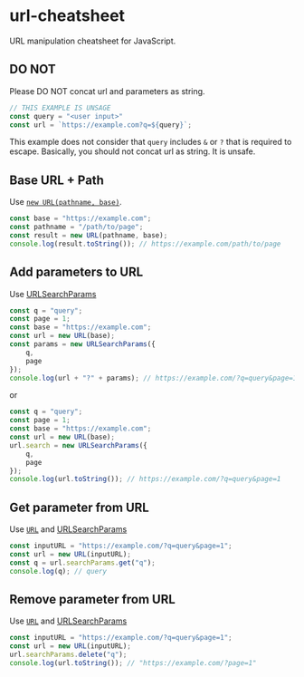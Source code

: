 # url-cheatsheet

URL manipulation cheatsheet for JavaScript.

## DO NOT

Please DO NOT concat url and parameters as string.

```js
// THIS EXAMPLE IS UNSAGE
const query = "<user input>"
const url = `https://example.com?q=${query}`;
```

This example does not consider that `query` includes `&` or `?` that is required to escape.
Basically, you should not concat url as string. It is unsafe.

## Base URL + Path 

Use [`new URL(pathname, base)`](https://developer.mozilla.org/docs/Web/API/URL/URL).

```js
const base = "https://example.com";
const pathname = "/path/to/page";
const result = new URL(pathname, base);
console.log(result.toString()); // https://example.com/path/to/page
```

## Add parameters to URL

Use [URLSearchParams](https://developer.mozilla.org/docs/Web/API/URLSearchParams)

```js
const q = "query";
const page = 1;
const base = "https://example.com";
const url = new URL(base);
const params = new URLSearchParams({
    q,
    page
});
console.log(url + "?" + params); // https://example.com/?q=query&page=1
```

or 

```js
const q = "query";
const page = 1;
const base = "https://example.com";
const url = new URL(base);
url.search = new URLSearchParams({
    q,
    page
});
console.log(url.toString()); // https://example.com/?q=query&page=1
```

## Get parameter from URL

Use [`URL`](https://developer.mozilla.org/docs/Web/API/URL/URL) and [URLSearchParams](https://developer.mozilla.org/docs/Web/API/URLSearchParams)

```js
const inputURL = "https://example.com/?q=query&page=1";
const url = new URL(inputURL);
const q = url.searchParams.get("q");
console.log(q); // query
```

## Remove parameter from URL

Use [`URL`](https://developer.mozilla.org/docs/Web/API/URL/URL) and [URLSearchParams](https://developer.mozilla.org/docs/Web/API/URLSearchParams)

```js
const inputURL = "https://example.com/?q=query&page=1";
const url = new URL(inputURL);
url.searchParams.delete("q");
console.log(url.toString()); // "https://example.com/?page=1"
```
